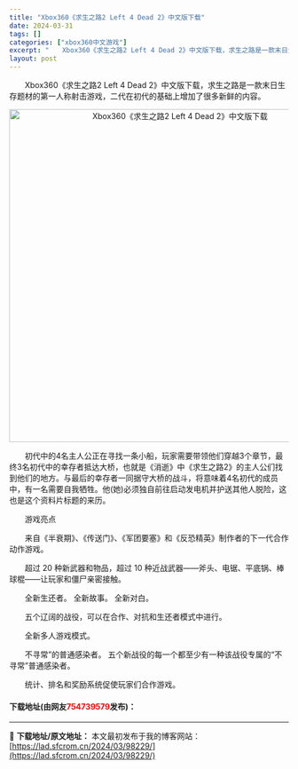 ```yaml
---
title: "Xbox360《求生之路2 Left 4 Dead 2》中文版下载"
date: 2024-03-31
tags: []
categories: ["xbox360中文游戏"]
excerpt: "　　Xbox360《求生之路2 Left 4 Dead 2》中文版下载，求生之路是一款末日生存题材的第一人称射击游戏，二代在初代的基础上增加了很多新鲜的内容。 　　初代中的4名主人公正在寻找一条小船，玩家需要带领他们穿越3个章节，最终3名初代中的幸存者抵达大桥，也就是《消逝》中《求生之路2》的主人公&hellip;"
layout: post
---
```


 <p>　　Xbox360《求生之路2 Left 4 Dead 2》中文版下载，求生之路是一款末日生存题材的第一人称射击游戏，二代在初代的基础上增加了很多新鲜的内容。</p> <p align="center"><img align="" border="0" src="https://lad.sfcrom.cn/wp-content/uploads/2024/03/20240330_66083fde10f91.webp" width="600" alt="Xbox360《求生之路2 Left 4 Dead 2》中文版下载" /></p> <p>　　初代中的4名主人公正在寻找一条小船，玩家需要带领他们穿越3个章节，最终3名初代中的幸存者抵达大桥，也就是《消逝》中《求生之路2》的主人公们找到他们的地方。与最后的幸存者一同据守大桥的战斗，将意味着4名初代的成员中，有一名需要自我牺牲。他(她)必须独自前往启动发电机并护送其他人脱险，这也是这个资料片标题的来历。</p> <p>　　游戏亮点</p> <p>　　来自《半衰期》、《传送门》、《军团要塞》和《反恐精英》制作者的下一代合作动作游戏。</p> <p>　　超过 20 种新武器和物品，超过 10 种近战武器&mdash;&mdash;斧头、电锯、平底锅、棒球棍&mdash;&mdash;让玩家和僵尸亲密接触。</p> <p>　　全新生还者。 全新故事。 全新对白。</p> <p>　　五个辽阔的战役，可以在合作、对抗和生还者模式中进行。</p> <p>　　全新多人游戏模式。</p> <p>　　不寻常&rdquo;的普通感染者。 五个新战役的每一个都至少有一种该战役专属的&ldquo;不寻常&rdquo;普通感染者。</p> <p>　　统计、排名和奖励系统促使玩家们合作游戏。</p> <p><h4>下载地址(由网友<font color="red">754739579</font>发布)：</h4></p> 

---
📖 **下载地址/原文地址：** 本文最初发布于我的博客网站：[https://lad.sfcrom.cn/2024/03/98229/](https://lad.sfcrom.cn/2024/03/98229/)
